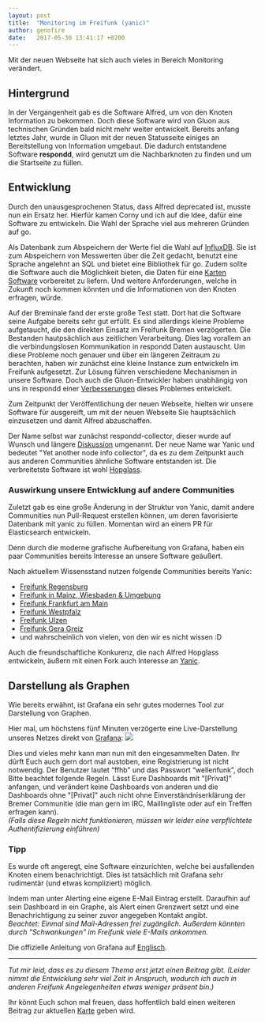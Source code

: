 ```yaml
---
layout: post
title:  "Monitoring im Freifunk (yanic)"
author: genofire
date:   2017-05-30 13:41:17 +0200
---
```

Mit der neuen Webseite hat sich auch vieles in Bereich Monitoring verändert.


## Hintergrund
In der Vergangenheit gab es die Software Alfred, um von den Knoten Information zu bekommen.
Doch diese Software wird von Gluon aus technischen Gründen bald nicht mehr weiter entwickelt.
Bereits anfang letztes Jahr, wurde in Gluon mit der neuen Statusseite einiges an Bereitstellung von Information umgebaut.
Die dadurch entstandene Software **respondd**, wird genutzt um die Nachbarknoten zu finden und um die Startseite zu füllen.


## Entwicklung
Durch den unausgesprochenen Status, dass Alfred deprecated ist, musste nun ein Ersatz her.
Hierfür kamen Corny und ich auf die Idee, dafür eine Software zu entwickeln.
Die Wahl der Sprache viel aus mehreren Gründen auf go.

Als Datenbank zum Abspeichern der Werte fiel die Wahl auf [InfluxDB](https://docs.influxdata.com/influxdb/latest/). Sie ist zum Abspeichern von Messwerten über die Zeit gedacht, benutzt eine Sprache angelehnt an SQL und bietet eine Bibliothek für go.
Zudem sollte die Software auch die Möglichkeit bieten, die Daten für eine [Karten Software](https://github.com/ffnord/meshviewer) vorbereitet zu liefern.
Und weitere Anforderungen, welche in Zukunft noch kommen könnten und die Informationen von den Knoten erfragen, würde.

Auf der Breminale fand der erste große Test statt.
Dort hat die Software seine Aufgabe bereits sehr gut erfüllt.
Es sind allerdings kleine Probleme aufgetaucht, die den direkten Einsatz im Freifunk Bremen verzögerten.
Die Bestanden hautpsächlich aus zeitlichen Verarbeitung.
Dies lag vorallem an die verbindungslosen Kommunikation in respondd Daten austauscht.
Um diese Probleme noch genauer und über ein längeren Zeitraum zu berachten, haben wir zunächst eine kleine Instance zum entwickeln im Freifunk aufgesetzt.
Zur Lösung führen verschiedene Mechanismen in unsere Software.
Doch auch die Gluon-Entwickler haben unabhängig von uns in respondd einer [Verbesserungen](https://github.com/freifunk-gluon/packages/pull/140) dieses Problemes entwickelt.

Zum Zeitpunkt der Veröffentlichung der neuen Webseite, hielten wir unsere Software für ausgereift, um mit der neuen Webseite Sie hauptsächlich einzusetzen und damit Alfred abzuschaffen.


Der Name selbst war zunächst respondd-collector, dieser wurde auf Wunsch und längere [Diskussion]() umgenannt.
Der neue Name war Yanic und bedeutet "Yet another node info collector", da es zu dem Zeitpunkt auch aus anderen Communities ähnliche Software entstanden ist.
Die verbreitetste Software ist wohl [Hopglass](https://github.com/hopglass).


### Auswirkung unsere Entwicklung auf andere Communities
Zuletzt gab es eine große Änderung in der Struktur von Yanic,
damit andere Communities nun Pull-Request erstellen können,
um deren favorisierte Datenbank mit yanic zu füllen.
Momentan wird an einem PR für Elasticsearch entwickeln.

Denn durch die moderne grafische Aufbereitung von Grafana,
haben ein paar Communities bereits Interesse an unsere Software geäußert.

Nach aktuellem Wissensstand nutzen folgende Communities bereits Yanic:
- [Freifunk Regensburg](https://regensburg.freifunk.net/meshviewer/)
- [Freifunk in Mainz, Wiesbaden & Umgebung](https://blog.freifunk-mainz.de/tag/karte/)
- [Freifunk Frankfurt am Main](https://ffm.freifunk.net/2017/05/10/wartungsarbeiten-beendet/)
- [Freifunk Westpfalz](https://stats.freifunk-westpfalz.de/)
- [Freifunk Ulzen](https://www.freifunk-uelzen.de/2017/05/06/kartenserver/)
- [Freifunk Gera Greiz](https://www.freifunk-gera-greiz.de/grafana/dashboard/db/knoten-statistik)
- und wahrscheinlich von vielen, von den wir es nicht wissen :D

Auch die freundschaftliche Konkurenz, die nach Alfred Hopglass entwickeln,
äußern mit einen Fork auch Interesse an [Yanic](https://github.com/hopglass/yanic).

## Darstellung als Graphen
Wie bereits erwähnt, ist Grafana ein sehr gutes modernes Tool zur Darstellung von Graphen.

Hier mal, um höchstens fünf Minuten verzögerte eine Live-Darstellung unseres Netzes direkt von [Grafana](https://grafana.bremen.freifunk.net/):
<img src="https://grafana.bremen.freifunk.net/render/dashboard-solo/db/globals?panelId=2&orgId=1&from=now-23h&to=now&width=1000&height=500&theme=light"/>

Dies und vieles mehr kann man nun mit den eingesammelten Daten. Ihr dürft Euch auch gern dort mal austoben, eine Registrierung ist nicht notwendig. Der Benutzer lautet “ffhb” und das Passwort “wellenfunk”, doch Bitte beachtet folgende Regeln.
Lässt Eure Dashboards mit "[Privat]" anfangen, und verändert keine Dashboards von anderen und die Dashboards ohne "[Privat]" auch nicht ohne Einverständniserklärung der Bremer Communitie (die man gern im IRC, Maillingliste oder auf ein Treffen erfragen kann).<br/>
*(Falls diese Regeln nicht funktionieren, müssen wir leider eine verpflichtete Authentifizierung einführen)*

### Tipp
Es wurde oft angeregt, eine Software einzurichten, welche bei ausfallenden Knoten einem benachrichtigt.
Dies ist tatsächlich mit Grafana sehr rudimentär (und etwas kompliziert) möglich.

Indem man unter Alerting eine eigene E-Mail Eintrag erstellt.
Daraufhin auf sein Dashboard in ein Graphe, als Alert einen Grenzwert setzt und eine Benachrichtigung zu seiner zuvor angegeben Kontakt angibt.<br/>
*Beachtet: Einmal sind Mail-Adressen frei zugänglich. Außerdem könnten durch "Schwankungen" im Freifunk viele E-Mails ankommen.*

Die offizielle Anleitung von Grafana auf [Englisch](http://docs.grafana.org/alerting/rules/).

---
*Tut mir leid, dass es zu diesem Thema erst jetzt einen Beitrag gibt.
(Leider nimmt die Entwicklung sehr viel Zeit in Anspruch, wodurch ich auch in anderen Freifunk Angelegenheiten etwas weniger präsent bin.)*

Ihr könnt Euch schon mal freuen, dass hoffentlich bald einen weiteren Beitrag zur aktuellen [Karte](https://map.bremen.freifunk.net) geben wird.
